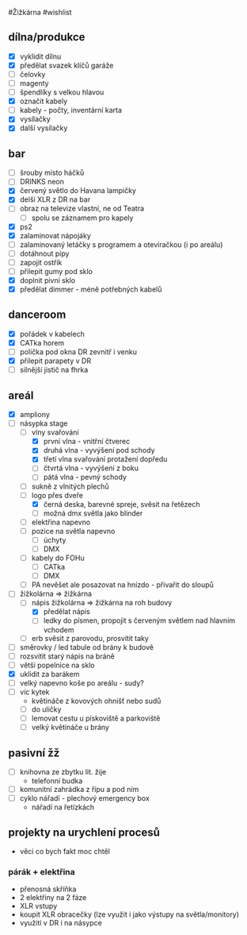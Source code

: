 
#Žižkárna #wishlist

## dílna/produkce

- [x] vyklidit dílnu
- [x] předělat svazek klíčů garáže
- [ ] čelovky
- [ ] magenty
- [ ] špendlíky s velkou hlavou
- [x] označit kabely
- [ ] kabely - počty, inventární karta
- [x] vysílačky
- [x] další vysílačky
## bar

- [ ] šrouby místo háčků
- [ ] DRINKS neon
- [x] červený světlo do Havana lampičky
- [x] delší XLR z DR na bar
- [ ] obraz na televize vlastní, ne od Teatra
	- [ ] spolu se záznamem pro kapely
- [x] ps2
- [x] zalaminovat nápojáky
- [ ] zalaminovaný letáčky s programem a otevíračkou (i po areálu)
- [ ] dotáhnout pípy
- [ ] zapojit ostřik
- [ ] přilepit gumy pod sklo
- [x] doplnit pivní sklo
- [x] předělat dimmer - méně potřebných kabelů
## danceroom

- [x] pořádek v kabelech
- [x] CATka horem
- [ ] polička pod okna DR zevnitř i venku
- [x] přilepit parapety v DR
- [ ] silnější jistič na fhrka
## areál

- [x] ampliony
- [ ] násypka stage
	- [ ] vlny svařování
		- [x] první vlna - vnitřní čtverec
		- [x] druhá vlna - vyvýšení pod schody
		- [x] třetí vlna svařování protažení dopředu
		- [ ] čtvrtá vlna - vyvýšení z boku
		- [ ] pátá vlna - pevný schody
	- [ ] sukně z vlnitých plechů
	- [ ] logo přes dveře
		- [x] černá deska, barevné spreje, svěsit na řetězech
		- [ ] možná dmx světla jako blinder
	- [ ] elektřina napevno
	- [ ] pozice na světla napevno
		- [ ] úchyty
		- [ ] DMX
	- [ ] kabely do FOHu
		- [ ] CATka
		- [ ] DMX
	- [ ] PA nevěšet ale posazovat na hnízdo - přivařit do sloupů
- [ ] žižkolárna => žižkárna
	- [ ] nápis žižkolárna => žižkárna na roh budovy
		- [x] předělat nápis
		- [ ] ledky do písmen, propojit s červeným světlem nad hlavním vchodem
	- [ ] erb svěsit z parovodu, prosvítit taky
- [ ] směrovky / led tabule od brány k budově
- [ ] rozsvítit starý nápis na bráně
- [ ] větší popelnice na sklo
- [x] uklidit za barákem
- [ ] velký napevno koše po areálu - sudy?
- [ ] víc kytek
	- květináče z kovových ohnišť nebo sudů
	- [ ] do uličky
	- [ ] lemovat cestu u pískoviště a parkoviště
	- [ ] velký květináče u brány
## pasivní žž

- [ ] knihovna ze zbytku lit. žije
	- telefonní budka
- [ ] komunitní zahrádka z řípu a pod ním
- [ ] cyklo nářadí - plechový emergency box
	- nářadí na řetízkách
## projekty na urychlení procesů

- věci co bych fakt moc chtěl
### párák + elektřina

- přenosná skříňka
- 2 elektřiny na 2 fáze
- XLR vstupy
- koupit XLR obracečky (lze využít i jako výstupy na světla/monitory)
- využití v DR i na násypce